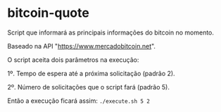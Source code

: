 # bitcoin-quote

Script que informará as principais informações do bitcoin no momento.

Baseado na API "https://www.mercadobitcoin.net".

O script aceita dois parâmetros na execução:

1º. Tempo de espera até a próxima solicitação (padrão 2).

2º. Número de solicitações que o script fará (padrão 5).

Então a execução ficará assim:
`./execute.sh 5 2`
